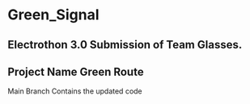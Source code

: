 # Green_Signal
## Electrothon 3.0 Submission of Team Glasses.

## Project Name Green Route

Main Branch Contains the updated code
